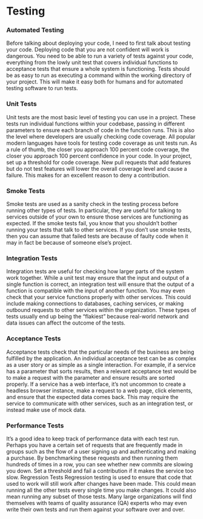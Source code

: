 # Testing

### Automated Testing
Before talking about deploying your code, I need to first talk about testing your code.
Deploying code that you are not confident will work is dangerous. You need to be able
to run a variety of tests against your code, everything from the lowly unit test that covers
individual functions to acceptance tests that ensure a whole system is functioning.
Tests should be as easy to run as executing a command within the working directory
of your project. This will make it easy both for humans and for automated testing software
to run tests.

### Unit Tests
Unit tests are the most basic level of testing you can use in a project. These tests run
individual functions within your codebase, passing in different parameters to ensure each
branch of code in the function runs.
This is also the level where developers are usually checking code coverage. All
popular modern languages have tools for testing code coverage as unit tests run. As a rule
of thumb, the closer you approach 100 percent code coverage, the closer you approach
100 percent confidence in your code.
In your project, set up a threshold for code coverage. New pull requests that add
features but do not test features will lower the overall coverage level and cause a failure.
This makes for an excellent reason to deny a contribution.

### Smoke Tests
Smoke tests are used as a sanity check in the testing process before running other types
of tests. In particular, they are useful for talking to services outside of your own to ensure
those services are functioning as expected.
If the smoke tests fail, you know that you shouldn’t bother running your tests that
talk to other services. If you don’t use smoke tests, then you can assume that failed tests
are because of faulty code when it may in fact be because of someone else’s project.

### Integration Tests
Integration tests are useful for checking how larger parts of the system work together.
While a unit test may ensure that the input and output of a single function is correct, an
integration test will ensure that the output of a function is compatible with the input of
another function.
You may even check that your service functions properly with other services. This could
include making connections to databases, caching services, or making outbound requests to
other services within the organization. These types of tests usually end up being the “flakiest”
because real-world network and data issues can affect the outcome of the tests.

### Acceptance Tests
Acceptance tests check that the particular needs of the business are being fulfilled by the
application. An individual acceptance test can be as complex as a user story or as simple
as a single interaction. For example, if a service has a parameter that sorts results, then
a relevant acceptance test would be to make a request with the parameter and ensure
results are sorted properly.
If a service has a web interface, it’s not uncommon to create a headless browser
instance, make a request to a web page, click elements, and ensure that the expected data
comes back. This may require the service to communicate with other services, such as an
integration test, or instead make use of mock data.

### Performance Tests
It’s a good idea to keep track of performance data with each test run. Perhaps you have a
certain set of requests that are frequently made in groups such as the flow of a user signing
up and authenticating and making a purchase. By benchmarking these requests and then
running them hundreds of times in a row, you can see whether new commits are slowing
you down. Set a threshold and fail a contribution if it makes the service too slow.
Regression Tests
Regression testing is used to ensure that code that used to work will still work after
changes have been made. This could mean running all the other tests every single time
you make changes. It could also mean running any subset of those tests. Many large
organizations will find themselves with teams of quality assurance (QA) experts who may
even write their own tests and run them against your software over and over.
